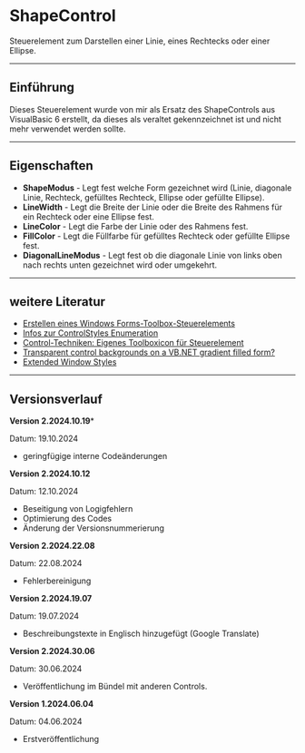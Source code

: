 
# ShapeControl

Steuerelement zum Darstellen einer Linie, eines Rechtecks oder einer Ellipse.

---

## Einführung

Dieses Steuerelement wurde von mir als Ersatz des ShapeControls aus VisualBasic 6 erstellt,
da dieses als veraltet gekennzeichnet ist und nicht mehr verwendet werden sollte.

---

## Eigenschaften

- **ShapeModus** - Legt fest welche Form gezeichnet wird 
(Linie, diagonale Linie, Rechteck, gefülltes Rechteck, Ellipse oder gefüllte Ellipse).
- **LineWidth** - Legt die Breite der Linie oder 
die Breite des Rahmens für ein Rechteck oder eine Ellipse fest.
- **LineColor** - Legt die Farbe der Linie oder des Rahmens fest.
- **FillColor** - Legt die Füllfarbe für gefülltes Rechteck oder 
gefüllte Ellipse fest.
- **DiagonalLineModus** - Legt fest ob die diagonale Linie von 
links oben nach rechts unten gezeichnet wird oder umgekehrt.

---

## weitere Literatur

- [Erstellen eines Windows Forms-Toolbox-Steuerelements](https://docs.microsoft.com/de-de/visualstudio/extensibility/creating-a-windows-forms-toolbox-control?view=vs-2022)
- [Infos zur ControlStyles Enumeration](https://learn.microsoft.com/de-de/dotnet/api/system.windows.forms.controlstyles?redirectedfrom=MSDN&view=netframework-4.7.2)
- [Control-Techniken: Eigenes Toolboxicon für Steuerelement](https://www.vb-paradise.de/index.php/Thread/123746-Control-Techniken-Eigenes-Toolboxicon-f%C3%BCr-Steuerelement/)
- [Transparent control backgrounds on a VB.NET gradient filled form?](https://stackoverflow.com/questions/511320/transparent-control-backgrounds-on-a-vb-net-gradient-filled-form)
- [Extended Window Styles](https://learn.microsoft.com/en-us/windows/win32/winmsg/extended-window-styles)

---

## Versionsverlauf

**Version 2.2024.10.19***

Datum: 19.10.2024

- geringfügige interne Codeänderungen

**Version 2.2024.10.12**

Datum: 12.10.2024

- Beseitigung von Logigfehlern
- Optimierung des Codes
- Änderung der Versionsnummerierung

**Version 2.2024.22.08**

Datum: 22.08.2024

- Fehlerbereinigung

**Version 2.2024.19.07**

Datum: 19.07.2024

- Beschreibungstexte in Englisch hinzugefügt (Google Translate)

**Version 2.2024.30.06**

Datum: 30.06.2024

- Veröffentlichung im Bündel mit anderen Controls.

**Version 1.2024.06.04**

Datum: 04.06.2024

- Erstveröffentlichung
